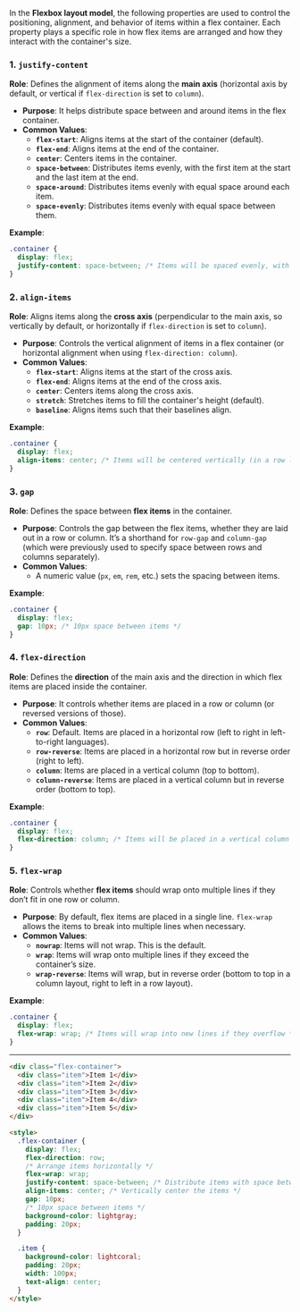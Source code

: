 In the **Flexbox layout model**, the following properties are used to control the positioning, alignment, and behavior of items within a flex container. Each property plays a specific role in how flex items are arranged and how they interact with the container's size.

### 1. **`justify-content`**
**Role**: Defines the alignment of items along the **main axis** (horizontal axis by default, or vertical if `flex-direction` is set to `column`).

- **Purpose**: It helps distribute space between and around items in the flex container.
- **Common Values**:
  - **`flex-start`**: Aligns items at the start of the container (default).
  - **`flex-end`**: Aligns items at the end of the container.
  - **`center`**: Centers items in the container.
  - **`space-between`**: Distributes items evenly, with the first item at the start and the last item at the end.
  - **`space-around`**: Distributes items evenly with equal space around each item.
  - **`space-evenly`**: Distributes items evenly with equal space between them.

**Example**:
```css
.container {
  display: flex;
  justify-content: space-between; /* Items will be spaced evenly, with no space at the ends */
}
```

### 2. **`align-items`**
**Role**: Aligns items along the **cross axis** (perpendicular to the main axis, so vertically by default, or horizontally if `flex-direction` is set to `column`).

- **Purpose**: Controls the vertical alignment of items in a flex container (or horizontal alignment when using `flex-direction: column`).
- **Common Values**:
  - **`flex-start`**: Aligns items at the start of the cross axis.
  - **`flex-end`**: Aligns items at the end of the cross axis.
  - **`center`**: Centers items along the cross axis.
  - **`stretch`**: Stretches items to fill the container's height (default).
  - **`baseline`**: Aligns items such that their baselines align.

**Example**:
```css
.container {
  display: flex;
  align-items: center; /* Items will be centered vertically (in a row layout) */
}
```

### 3. **`gap`**
**Role**: Defines the space between **flex items** in the container.

- **Purpose**: Controls the gap between the flex items, whether they are laid out in a row or column. It’s a shorthand for `row-gap` and `column-gap` (which were previously used to specify space between rows and columns separately).
- **Common Values**:
  - A numeric value (`px`, `em`, `rem`, etc.) sets the spacing between items.
  
**Example**:
```css
.container {
  display: flex;
  gap: 10px; /* 10px space between items */
}
```

### 4. **`flex-direction`**
**Role**: Defines the **direction** of the main axis and the direction in which flex items are placed inside the container.

- **Purpose**: It controls whether items are placed in a row or column (or reversed versions of those).
- **Common Values**:
  - **`row`**: Default. Items are placed in a horizontal row (left to right in left-to-right languages).
  - **`row-reverse`**: Items are placed in a horizontal row but in reverse order (right to left).
  - **`column`**: Items are placed in a vertical column (top to bottom).
  - **`column-reverse`**: Items are placed in a vertical column but in reverse order (bottom to top).

**Example**:
```css
.container {
  display: flex;
  flex-direction: column; /* Items will be placed in a vertical column */
}
```

### 5. **`flex-wrap`**
**Role**: Controls whether **flex items** should wrap onto multiple lines if they don’t fit in one row or column.

- **Purpose**: By default, flex items are placed in a single line. `flex-wrap` allows the items to break into multiple lines when necessary.
- **Common Values**:
  - **`nowrap`**: Items will not wrap. This is the default.
  - **`wrap`**: Items will wrap onto multiple lines if they exceed the container’s size.
  - **`wrap-reverse`**: Items will wrap, but in reverse order (bottom to top in a column layout, right to left in a row layout).

**Example**:
```css
.container {
  display: flex;
  flex-wrap: wrap; /* Items will wrap into new lines if they overflow */
}
```

---



```html
<div class="flex-container">
  <div class="item">Item 1</div>
  <div class="item">Item 2</div>
  <div class="item">Item 3</div>
  <div class="item">Item 4</div>
  <div class="item">Item 5</div>
</div>

<style>
  .flex-container {
    display: flex;
    flex-direction: row; 
    /* Arrange items horizontally */
    flex-wrap: wrap; 
    justify-content: space-between; /* Distribute items with space between them */
    align-items: center; /* Vertically center the items */
    gap: 10px; 
    /* 10px space between items */
    background-color: lightgray;
    padding: 20px;
  }

  .item {
    background-color: lightcoral;
    padding: 20px;
    width: 100px;
    text-align: center;
  }
</style>
```

